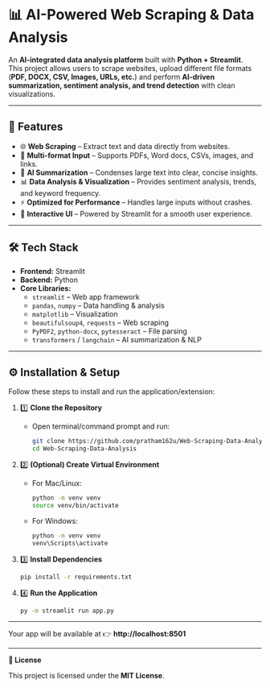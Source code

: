 # 📊 AI-Powered Web Scraping & Data Analysis

An **AI-integrated data analysis platform** built with **Python + Streamlit**.  
This project allows users to scrape websites, upload different file formats (**PDF, DOCX, CSV, Images, URLs, etc.**) and perform **AI-driven summarization, sentiment analysis, and trend detection** with clean visualizations.  

---

## 🚀 Features
- 🌐 **Web Scraping** – Extract text and data directly from websites.  
- 📂 **Multi-format Input** – Supports PDFs, Word docs, CSVs, images, and links.  
- 🤖 **AI Summarization** – Condenses large text into clear, concise insights.  
- 📊 **Data Analysis & Visualization** – Provides sentiment analysis, trends, and keyword frequency.  
- ⚡ **Optimized for Performance** – Handles large inputs without crashes.  
- 🎨 **Interactive UI** – Powered by Streamlit for a smooth user experience.  

---

## 🛠️ Tech Stack
- **Frontend:** Streamlit  
- **Backend:** Python  
- **Core Libraries:**  
  - `streamlit` – Web app framework  
  - `pandas`, `numpy` – Data handling & analysis  
  - `matplotlib` – Visualization  
  - `beautifulsoup4`, `requests` – Web scraping  
  - `PyPDF2`, `python-docx`, `pytesseract` – File parsing  
  - `transformers` / `langchain` – AI summarization & NLP  

---

## ⚙️ Installation & Setup

Follow these steps to install and run the application/extension:

1. 1️⃣ **Clone the Repository**  
   - Open terminal/command prompt and run:  
     ```bash
     git clone https://github.com/pratham162u/Web-Scraping-Data-Analysis.git
     cd Web-Scraping-Data-Analysis
     ```

2. 2️⃣ **(Optional) Create Virtual Environment**  
   - For Mac/Linux:  
     ```bash
     python -m venv venv
     source venv/bin/activate
     ```  
   - For Windows:  
     ```bash
     python -m venv venv
     venv\Scripts\activate
     ```

3. 3️⃣ **Install Dependencies**  
   ```bash
   pip install -r requirements.txt


4. 4️⃣ **Run the Application**
   ```bash
   py -m streamlit run app.py


----
Your app will be available at 👉 **http://localhost:8501**

----
**📄 License**

This project is licensed under the **MIT License**.

